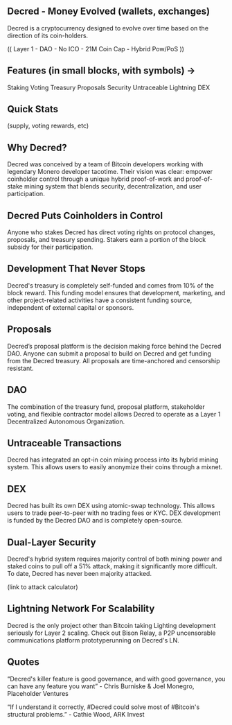 ## Decred - Money Evolved (wallets, exchanges)
 
Decred is a cryptocurrency designed to evolve over time based on the direction of its coin-holders.
 
(( Layer 1 - DAO - No ICO - 21M Coin Cap - Hybrid Pow/PoS ))
 
 ## Features (in small blocks, with symbols) ->
 
Staking Voting Treasury Proposals
Security Untraceable Lightning DEX
 
## Quick Stats 

(supply, voting rewards, etc)
 
## Why Decred?
 
Decred was conceived by a team of Bitcoin developers working with legendary Monero developer tacotime. Their vision was clear: empower coinholder control through a unique hybrid proof-of-work and proof-of-stake mining system that blends security, decentralization, and user participation.
 
## Decred Puts Coinholders in Control
 
Anyone who stakes Decred has direct voting rights on protocol changes, proposals, and treasury spending. Stakers earn a portion of the block subsidy for their participation. 
 
##  Development That Never Stops
 
Decred's treasury is completely self-funded and comes from 10% of the block reward. This funding model ensures that development, marketing, and other project-related activities have a consistent funding source, independent of external capital or sponsors.

## Proposals 
 
Decred’s proposal platform is the decision making force behind the Decred DAO. Anyone can submit a proposal to build on Decred and get funding from the Decred treasury. All proposals are time-anchored and censorship resistant. 

## DAO

The combination of the treasury fund, proposal platform, stakeholder voting, and flexible contractor model allows Decred to operate as a Layer 1 Decentralized Autonomous Organization.
 
## Untraceable Transactions
 
Decred has integrated an opt-in coin mixing process into its hybrid mining system. This allows users to easily anonymize their coins through a mixnet. 
 
 ## DEX
 
Decred has built its own DEX using atomic-swap technology. This allows users to trade peer-to-peer with no trading fees or KYC. DEX development is funded by the Decred DAO and is completely open-source.
 
## Dual-Layer Security
 
Decred's hybrid system requires majority control of both mining power and staked coins to pull off a 51% attack, making it significantly more difficult. To date, Decred has never been majority attacked.
 
(link to attack calculator) 
 
## Lightning Network For Scalability
 
Decred is the only project other than Bitcoin taking Lighting development seriously for Layer 2 scaling. Check out Bison Relay, a P2P uncensorable communications platform prototyperunning on Decred's LN.

## Quotes

“Decred's killer feature is good governance, and with good governance, you can have any feature you want” - Chris Burniske & Joel Monegro, Placeholder Ventures
 
“If I understand it correctly, #Decred could solve most of #Bitcoin's structural problems.” - Cathie Wood, ARK Invest
